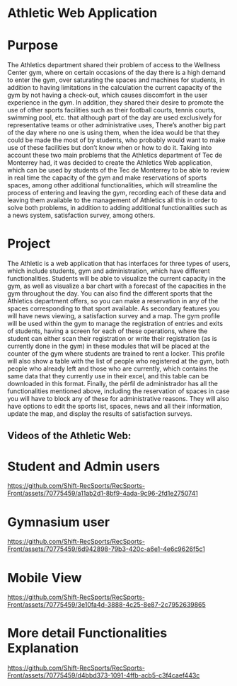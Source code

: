# Athletic Web Application


# Purpose
The Athletics department shared their problem of access to the Wellness Center gym, where on certain occasions of the day there is a high demand to enter the gym, over saturating the spaces and machines for students, in addition to having limitations in the calculation the current capacity of the gym by not having a check-out, which causes discomfort in the user experience in the gym. 
In addition, they shared their desire to promote the use of other sports facilities such as their football courts, tennis courts, swimming pool, etc. that although part of the day are used exclusively for representative teams or other administrative uses, There’s another big part of the day where no one is using them, when the idea would be that they could be made the most of by students, who probably would want to make use of these facilities but don’t know when or how to do it. 
Taking into account these two main problems that the Athletics department of Tec de Monterrey had, it was decided to create the Athletics Web application, which can be used by students of the Tec de Monterrey to be able to review in real time the capacity of the gym and make reservations of sports spaces, among other additional functionalities, which will streamline the process of entering and leaving the gym, recording each of these data and leaving them available to the management of Athletics all this in order to solve both problems, in addition to adding additional functionalities such as a news system, satisfaction survey, among others.

# Project
The Athletic is a web application that has interfaces for three types of users, which include students, gym and administration, which have different functionalities. Students will be able to visualize the current capacity in the gym, as well as visualize a bar chart with a forecast of the capacities in the gym throughout the day. You can also find the different sports that the Athletics department offers, so you can make a reservation in any of the spaces corresponding to that sport available. As secondary features you will have news viewing, a satisfaction survey and a map.
The gym profile will be used within the gym to manage the registration of entries and exits of students, having a screen for each of these operations, where the student can either scan their registration or write their registration (as is currently done in the gym) in these modules that will be placed at the counter of the gym where students are trained to rent a locker. This profile will also show a table with the list of people who registered at the gym, both people who already left and those who are currently, which contains the same data that they currently use in their excel, and this table can be downloaded in this format. 
Finally, the pérfil de administrador has all the functionalities mentioned above, including the reservation of spaces in case you will have to block any of these for administrative reasons. They will also have options to edit the sports list, spaces, news and all their information, update the map, and display the results of satisfaction surveys.

## Videos of the Athletic Web:


# Student and Admin users
https://github.com/Shift-RecSports/RecSports-Front/assets/70775459/a11ab2d1-8bf9-4ada-9c96-2fd1e2750741


# Gymnasium user
https://github.com/Shift-RecSports/RecSports-Front/assets/70775459/6d942898-79b3-420c-a6e1-4e6c9626f5c1


# Mobile View
https://github.com/Shift-RecSports/RecSports-Front/assets/70775459/3e10fa4d-3888-4c25-8e87-2c7952639865


# More detail Functionalities Explanation
https://github.com/Shift-RecSports/RecSports-Front/assets/70775459/d4bbd373-1091-4ffb-acb5-c3f4caef443c




